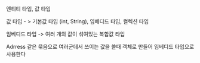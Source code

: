 엔티티 타입, 값 타입


값 타입  - > 기본값 타입 (int, String), 임베디드 타입, 컬렉션 타입  

임베디드 타입 -> 여러 개의 값이 섞여있는 복합값 타입

Adrress 같은 묶음으로 여러군데서 쓰이는 값을 쓸때 객체로 만들어 임베디드 타입으로 사용한다
  
